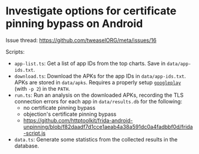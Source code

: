 # Investigate options for certificate pinning bypass on Android

Issue thread: https://github.com/tweaselORG/meta/issues/16

Scripts:

* `app-list.ts`: Get a list of app IDs from the top charts. Save in `data/app-ids.txt`.
* `download.ts`: Download the APKs for the app IDs in `data/app-ids.txt`. APKs are stored in `data/apks`. Requires a properly setup [`googleplay`](https://github.com/4cq2/googleplay) (with `-p 2`) in the `PATH`.
* `run.ts`: Run an analysis on the downloaded APKs, recording the TLS connection errors for each app in `data/results.db` for the following:
    * no certificate pinning bypass
    * objection's certificate pinning bypass
    * https://github.com/httptoolkit/frida-android-unpinning/blob/f82daadf7d1cce1aeab4a38a591dc0a4fadbbf0d/frida-script.js
* `data.ts`: Generate some statistics from the collected results in the database.
